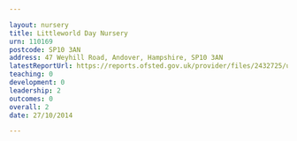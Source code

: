 ```yaml
---

layout: nursery
title: Littleworld Day Nursery
urn: 110169
postcode: SP10 3AN
address: 47 Weyhill Road, Andover, Hampshire, SP10 3AN
latestReportUrl: https://reports.ofsted.gov.uk/provider/files/2432725/urn/110169.pdf
teaching: 0
development: 0
leadership: 2
outcomes: 0
overall: 2
date: 27/10/2014

---
```


